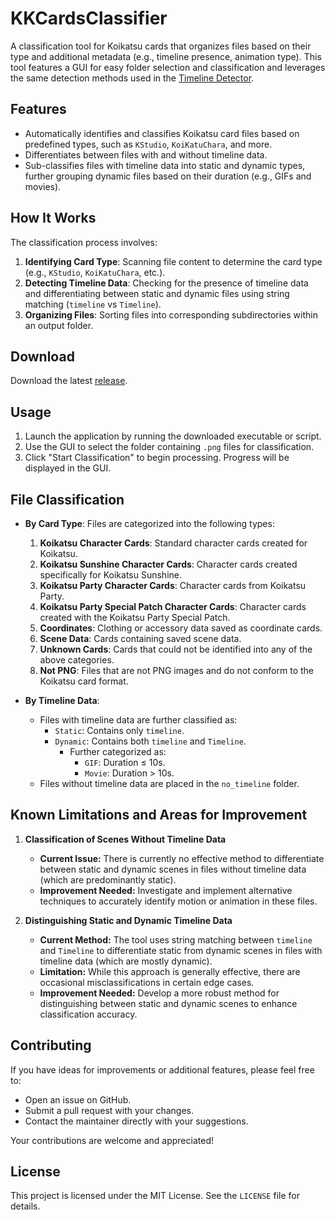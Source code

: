 
# KKCardsClassifier

A classification tool for Koikatsu cards that organizes files based on their type and additional metadata (e.g., timeline presence, animation type). This tool features a GUI for easy folder selection and classification and leverages the same detection methods used in the [Timeline Detector](https://github.com/GameProgram777/KKTimelineDetector).

## Features

- Automatically identifies and classifies Koikatsu card files based on predefined types, such as `KStudio`, `KoiKatuChara`, and more.
- Differentiates between files with and without timeline data.
- Sub-classifies files with timeline data into static and dynamic types, further grouping dynamic files based on their duration (e.g., GIFs and movies).


## How It Works

The classification process involves:
1. **Identifying Card Type**: Scanning file content to determine the card type (e.g., `KStudio`, `KoiKatuChara`, etc.).
2. **Detecting Timeline Data**: Checking for the presence of timeline data and differentiating between static and dynamic files using string matching (`timeline` vs `Timeline`).
3. **Organizing Files**: Sorting files into corresponding subdirectories within an output folder.

## Download

Download the latest [release](https://github.com/GameProgram777/KKCardsClassifier/releases).

## Usage

1. Launch the application by running the downloaded executable or script.
2. Use the GUI to select the folder containing `.png` files for classification.
3. Click "Start Classification" to begin processing. Progress will be displayed in the GUI.

## File Classification

- **By Card Type**: Files are categorized into the following types:
  1. **Koikatsu Character Cards**: Standard character cards created for Koikatsu.
  2. **Koikatsu Sunshine Character Cards**: Character cards created specifically for Koikatsu Sunshine.
  3. **Koikatsu Party Character Cards**: Character cards from Koikatsu Party.
  4. **Koikatsu Party Special Patch Character Cards**: Character cards created with the Koikatsu Party Special Patch.
  5. **Coordinates**: Clothing or accessory data saved as coordinate cards.
  6. **Scene Data**: Cards containing saved scene data.
  7. **Unknown Cards**: Cards that could not be identified into any of the above categories.
  8. **Not PNG**: Files that are not PNG images and do not conform to the Koikatsu card format.

- **By Timeline Data**:
  - Files with timeline data are further classified as:
    - `Static`: Contains only `timeline`.
    - `Dynamic`: Contains both `timeline` and `Timeline`.
      - Further categorized as:
        - `GIF`: Duration ≤ 10s.
        - `Movie`: Duration > 10s.
  - Files without timeline data are placed in the `no_timeline` folder.

## Known Limitations and Areas for Improvement

1. **Classification of Scenes Without Timeline Data**  
   - **Current Issue:** There is currently no effective method to differentiate between static and dynamic scenes in files without timeline data (which are predominantly static).  
   - **Improvement Needed:** Investigate and implement alternative techniques to accurately identify motion or animation in these files.

2. **Distinguishing Static and Dynamic Timeline Data**  
   - **Current Method:** The tool uses string matching between `timeline` and `Timeline` to differentiate static from dynamic scenes in files with timeline data (which are mostly dynamic).  
   - **Limitation:** While this approach is generally effective, there are occasional misclassifications in certain edge cases.  
   - **Improvement Needed:** Develop a more robust method for distinguishing between static and dynamic scenes to enhance classification accuracy.

## Contributing

If you have ideas for improvements or additional features, please feel free to:
- Open an issue on GitHub.
- Submit a pull request with your changes.
- Contact the maintainer directly with your suggestions.

Your contributions are welcome and appreciated!

## License

This project is licensed under the MIT License. See the `LICENSE` file for details.


